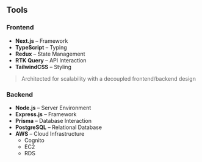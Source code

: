 ## Tools

### Frontend
* **Next.js** – Framework  
* **TypeScript** – Typing  
* **Redux** – State Management  
* **RTK Query** – API Interaction  
* **TailwindCSS** – Styling

> Architected for scalability with a decoupled frontend/backend design

### Backend
* **Node.js** – Server Environment  
* **Express.js** – Framework  
* **Prisma** – Database Interaction  
* **PostgreSQL** – Relational Database  
* **AWS** – Cloud Infrastructure  
  * Cognito  
  * EC2  
  * RDS
